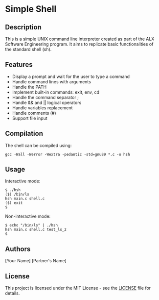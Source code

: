 # Simple Shell

## Description
This is a simple UNIX command line interpreter created as part of the ALX Software Engineering program. It aims to replicate basic functionalities of the standard shell (sh).

## Features
- Display a prompt and wait for the user to type a command
- Handle command lines with arguments
- Handle the PATH
- Implement built-in commands: exit, env, cd
- Handle the command separator ;
- Handle && and || logical operators
- Handle variables replacement
- Handle comments (#)
- Support file input

## Compilation
The shell can be compiled using:
```
gcc -Wall -Werror -Wextra -pedantic -std=gnu89 *.c -o hsh
```

## Usage
Interactive mode:
```
$ ./hsh
($) /bin/ls
hsh main.c shell.c
($) exit
$
```

Non-interactive mode:
```
$ echo "/bin/ls" | ./hsh
hsh main.c shell.c test_ls_2
$
```

## Authors
[Your Name]
[Partner's Name]

## License
This project is licensed under the MIT License - see the [LICENSE](LICENSE) file for details.